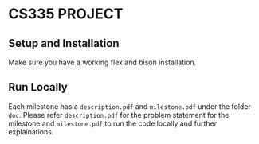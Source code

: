 # CS335 PROJECT

## Setup and Installation

Make sure you have a working flex and bison installation.

## Run Locally

Each milestone has a `description.pdf` and `milestone.pdf` under the folder `doc`. Please refer `description.pdf` for the problem statement for the milestone and `milestone.pdf` to run the code locally and further explainations.